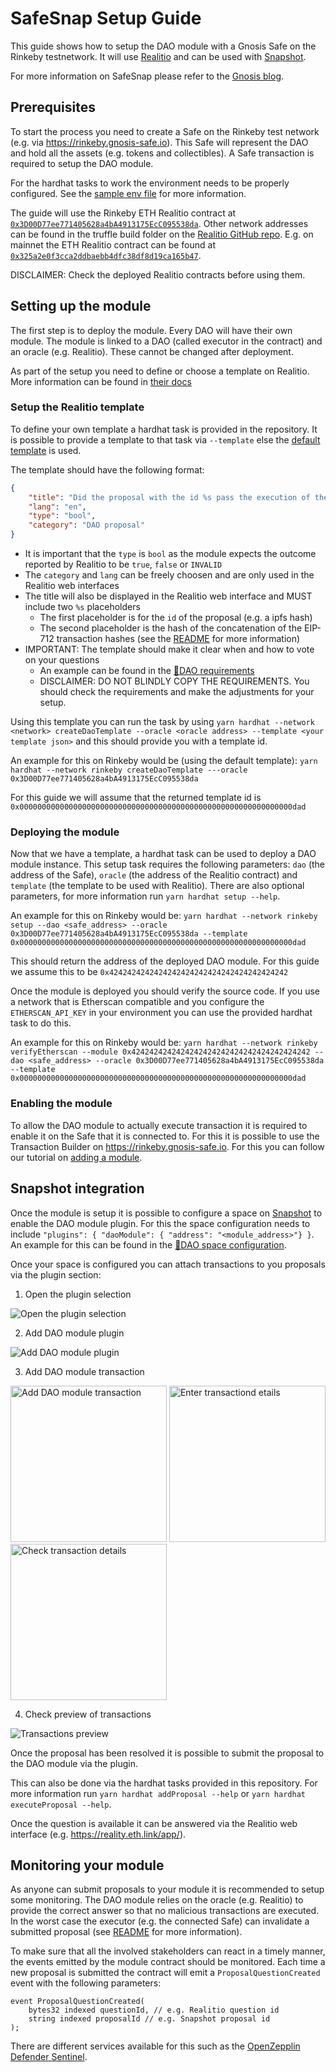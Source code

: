 # SafeSnap Setup Guide

This guide shows how to setup the DAO module with a Gnosis Safe on the Rinkeby testnetwork. It will use [Realitio](https://realit.io/) and can be used with [Snapshot](https://snapshot.org/).

For more information on SafeSnap please refer to the [Gnosis blog](https://blog.gnosis.pm/ea67eb95c34f).

## Prerequisites

To start the process you need to create a Safe on the Rinkeby test network (e.g. via https://rinkeby.gnosis-safe.io). This Safe will represent the DAO and hold all the assets (e.g. tokens and collectibles). A Safe transaction is required to setup the DAO module.

For the hardhat tasks to work the environment needs to be properly configured. See the [sample env file](../.env.sample) for more information.

The guide will use the Rinkeby ETH Realitio contract at [`0x3D00D77ee771405628a4bA4913175EcC095538da`](https://rinkeby.etherscan.io/address/0x3D00D77ee771405628a4bA4913175EcC095538da#code). Other network addresses can be found in the truffle build folder on the [Realitio GitHub repo](https://github.com/realitio/realitio-contracts). E.g. on mainnet the ETH Realitio contract can be found at [`0x325a2e0f3cca2ddbaebb4dfc38df8d19ca165b47`](https://etherscan.io/address/0x325a2e0f3cca2ddbaebb4dfc38df8d19ca165b47#code).

DISCLAIMER: Check the deployed Realitio contracts before using them.

## Setting up the module

The first step is to deploy the module. Every DAO will have their own module. The module is linked to a DAO (called executor in the contract) and an oracle (e.g. Realitio). These cannot be changed after deployment.

As part of the setup you need to define or choose a template on Realitio. More information can be found in [their docs](https://github.com/realitio/realitio-dapp#structuring-and-fetching-information) 

### Setup the Realitio template

To define your own template a hardhat task is provided in the repository. It is possible to provide a template to that task via `--template` else the [default template](../src/tasks/defaultTemplate.json) is used.

The template should have the following format:
```json
{
    "title": "Did the proposal with the id %s pass the execution of the transactions with hash 0x%s?",
    "lang": "en",
    "type": "bool",
    "category": "DAO proposal"
}
```

- It is important that the `type` is `bool` as the module expects the outcome reported by Realitio to be `true`, `false` or `INVALID`
- The `category` and `lang` can be freely choosen and are only used in the Realitio web interfaces
- The title will also be displayed in the Realitio web interface and MUST include two `%s` placeholders
  - The first placeholder is for the `id` of the proposal (e.g. a ipfs hash)
  - The second placeholder is the hash of the concatenation of the EIP-712 transaction hashes (see the [README](../README.md) for more information)
- IMPORTANT: The template should make it clear when and how to vote on your questions
  - An example can be found in the [🍯DAO requirements](https://cloudflare-ipfs.com/ipfs/QmeJwtwdG4mPzC8sESrW7zqixZqdHDYnREz6ar9GCewgz7/)
  - DISCLAIMER: DO NOT BLINDLY COPY THE REQUIREMENTS. You should check the requirements and make the adjustments for your setup.

Using this template you can run the task by using `yarn hardhat --network <network> createDaoTemplate --oracle <oracle address> --template <your template json>` and this should provide you with a template id.

An example for this on Rinkeby would be (using the default template):
`yarn hardhat --network rinkeby createDaoTemplate ---oracle 0x3D00D77ee771405628a4bA4913175EcC095538da`

For this guide we will assume that the returned template id is `0x0000000000000000000000000000000000000000000000000000000000000dad`

### Deploying the module

Now that we have a template, a hardhat task can be used to deploy a DAO module instance. This setup task requires the following parameters: `dao` (the address of the Safe), `oracle` (the address of the Realitio contract) and `template` (the template to be used with Realitio). There are also optional parameters, for more information run `yarn hardhat setup --help`.

An example for this on Rinkeby would be:
`yarn hardhat --network rinkeby setup --dao <safe_address> --oracle 0x3D00D77ee771405628a4bA4913175EcC095538da --template 0x0000000000000000000000000000000000000000000000000000000000000dad`

This should return the address of the deployed DAO module. For this guide we assume this to be `0x4242424242424242424242424242424242424242`

Once the module is deployed you should verify the source code. If you use a network that is Etherscan compatible and you configure the `ETHERSCAN_API_KEY` in your environment you can use the provided hardhat task to do this. 

An example for this on Rinkeby would be:
`yarn hardhat --network rinkeby verifyEtherscan --module 0x4242424242424242424242424242424242424242 --dao <safe_address> --oracle 0x3D00D77ee771405628a4bA4913175EcC095538da --template 0x0000000000000000000000000000000000000000000000000000000000000dad`

### Enabling the module

To allow the DAO module to actually execute transaction it is required to enable it on the Safe that it is connected to. For this it is possible to use the Transaction Builder on https://rinkeby.gnosis-safe.io. For this you can follow our tutorial on [adding a module](https://help.gnosis-safe.io/en/articles/4934427-add-a-module).

## Snapshot integration

Once the module is setup it is possible to configure a space on [Snapshot](https://snapshot.org/) to enable the DAO module plugin. For this the space configuration needs to include `"plugins": { "daoModule": { "address": "<module_address>"} }`. An example for this can be found in the [🍯DAO space configuration](https://cloudflare-ipfs.com/ipfs/QmahDCSkdED9BLZ3VtH6aJ8P5TmvMYEfA7fJa4hGsvEpi2/).

Once your space is configured you can attach transactions to you proposals via the plugin section:

1. Open the plugin selection

![Open the plugin selection](./snapshot_plugin_section.png)


2. Add DAO module plugin

![Add DAO module plugin](./snapshot_add_plugin.png)

3. Add DAO module transaction

<img src="./snapshot_module_add_tx.png"
     alt="Add DAO module transaction"
     width="250"/>
<img src="./snapshot_module_tx_details.png"
     alt="Enter transactiond etails"
     width="250" />
<img src="./snapshot_module_tx_confirm.png"
     alt="Check transaction details"
     width="250"/>

4. Check preview of transactions

![Transactions preview](./snapshot_plugin_preview.png)

Once the proposal has been resolved it is possible to submit the proposal to the DAO module via the plugin. 

This can also be done via the hardhat tasks provided in this repository. For more information run `yarn hardhat addProposal --help` or `yarn hardhat executeProposal --help`.

Once the question is available it can be answered via the Realitio web interface (e.g. https://reality.eth.link/app/).

## Monitoring your module

As anyone can submit proposals to your module it is recommended to setup some monitoring. The DAO module relies on the oracle (e.g. Realitio) to provide the correct answer so that no malicious transactions are executed. In the worst case the executor (e.g. the connected Safe) can invalidate a submitted proposal (see [README](../README.md) for more information). 

To make sure that all the involved stakeholders can react in a timely manner, the events emitted by the module contract should be monitored. Each time a new proposal is submitted the contract will emit a `ProposalQuestionCreated` event with the following parameters:
```
event ProposalQuestionCreated(
    bytes32 indexed questionId, // e.g. Realitio question id
    string indexed proposalId // e.g. Snapshot proposal id
);
```

There are different services available for this such as the [OpenZepplin Defender Sentinel](https://docs.openzeppelin.com/defender/sentinel).
